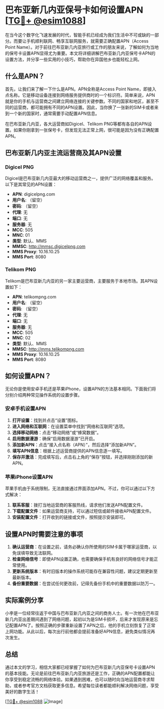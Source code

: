 # 巴布亚新几内亚保号卡如何设置APN [[TG💪+ @esim1088](https://t.me/s/esim1088)]

在当今这个数字化飞速发展的时代，智能手机已经成为我们生活中不可或缺的一部分。而要让手机顺利联网、畅享互联网服务，就需要正确配置APN（Access Point Name）。对于前往巴布亚新几内亚旅行或工作的朋友来说，了解如何为当地的保号卡设置APN显得尤为重要。本文将详细讲解巴布亚新几内亚保号卡APN的设置方法，并分享一些实用的小技巧，帮助你在异国他乡也能轻松上网。

## 什么是APN？

首先，让我们来了解一下什么是APN。APN全称是Access Point Name，即接入点名称。它是移动设备连接到网络服务提供商时的一个标识符。简单来说，APN就是你的手机与运营商之间建立网络连接的关键参数。不同的国家和地区，甚至不同的运营商，都可能拥有不同的APN设置。因此，当你换了一张新的SIM卡或者来到一个新的国家时，通常需要手动配置APN信息。

在巴布亚新几内亚，各大运营商如Digicel、Telikom PNG等都有各自的APN设置。如果你刚拿到一张保号卡，但发现无法正常上网，很可能是因为没有正确配置APN。

## 巴布亚新几内亚主流运营商及其APN设置

### Digicel PNG
Digicel是巴布亚新几内亚最大的移动运营商之一，提供广泛的网络覆盖和服务。以下是其常见的APN设置：

- **APN**: digicelpng.com
- **用户名**: （留空）
- **密码**: （留空）
- **代理**: 无
- **端口**: 无
- **服务器**: 无
- **MCC**: 505
- **MNC**: 01
- **类型**: 默认、MMS
- **MMSC**: http://mmsc.digicelpng.com
- **MMS Proxy**: 10.16.10.25
- **MMS Port**: 8080

### Telikom PNG
Telikom是巴布亚新几内亚的另一家主要运营商，主要服务于本地市场。其APN设置如下：

- **APN**: telikompng.com
- **用户名**: （留空）
- **密码**: （留空）
- **代理**: 无
- **端口**: 无
- **服务器**: 无
- **MCC**: 505
- **MNC**: 02
- **类型**: 默认、MMS
- **MMSC**: http://mms.telikompng.com
- **MMS Proxy**: 10.16.10.25
- **MMS Port**: 8080

## 如何设置APN？

无论你是使用安卓手机还是苹果iPhone，设置APN的方法基本相同。下面我们将分别介绍两种常见操作系统的设置步骤。

### 安卓手机设置APN

1. **打开设置**：找到并点击“设置”图标。
2. **进入网络和互联网**：在设置菜单中找到“网络和互联网”选项。
3. **选择移动网络**：点击“移动网络”或“蜂窝数据”。
4. **启用数据漫游**：确保“启用数据漫游”已开启。
5. **添加新APN**：点击“接入点名称（APN）”，然后选择“添加新APN”。
6. **填写APN信息**：根据上述运营商提供的APN信息逐一填写。
7. **保存并激活**：完成填写后，点击右上角的“保存”按钮，并选择刚刚添加的新APN。

### 苹果iPhone设置APN

苹果手机由于系统限制，无法直接通过界面添加APN。不过，你可以通过以下方式解决：

1. **联系客服**：拨打当地运营商的客服热线，请求他们发送APN配置文件。
2. **下载配置文件**：如果运营商支持，可以通过短信或邮件接收APN配置文件。
3. **安装配置文件**：打开收到的链接或文件，按照提示安装即可。

## 设置APN时需要注意的事项

1. **确认运营商**：在设置之前，请务必确认你所使用的SIM卡属于哪家运营商，以免误填导致无法联网。
2. **检查网络信号**：即使APN设置正确，也需要确保手机有良好的网络信号才能正常使用。
3. **更新系统版本**：有时旧版本的操作系统可能存在兼容性问题，建议定期更新至最新版本。
4. **备份重要数据**：在尝试任何更改前，记得先备份手机中的重要数据以防万一。

## 实际案例分享

小李是一位经常往返于中国与巴布亚新几内亚之间的商务人士。有一次他在巴布亚新几内亚出差期间遇到了网络问题，起初以为是SIM卡损坏，后来才发现原来是忘记配置APN了。按照正确的步骤重新设置了APN之后，他的手机立刻恢复了正常上网功能。从此以后，每次出行前他都会提前准备好APN信息，避免类似情况再次发生。

## 总结

通过本文的学习，相信大家都已经掌握了如何为巴布亚新几内亚保号卡设置APN的基本技能。无论是前往巴布亚新几内亚旅游还是工作，正确的APN配置都能让你享受到稳定流畅的网络体验。如果遇到困难，也可以随时向当地运营商寻求帮助，或者参考官方文档获取更多信息。希望每位读者都能顺利解决网络问题，享受美好的数字生活！

[[TG💪+ @esim1088](https://t.me/s/esim1088) ![Image](https://i.postimg.cc/4NQfJmqS/Snipaste-2025-05-13-00-14-12.png)]